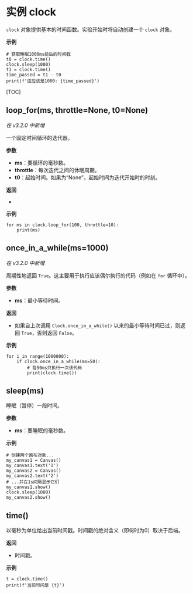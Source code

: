 <div class="ClassDoc YAMLDoc" markdown="1">

# 实例 __clock__

`clock` 对象提供基本的时间函数。实验开始时将自动创建一个 `clock` 对象。

__示例__

~~~ .python
# 获取睡眠1000ms前后的时间戳
t0 = clock.time()
clock.sleep(1000)
t1 = clock.time()
time_passed = t1 - t0
print(f'这应该是1000: {time_passed}')
~~~

[TOC]

## loop_for(ms, throttle=None, t0=None)

*在 v3.2.0 中新增*

一个固定时间循环的迭代器。

__参数__

- **ms**：要循环的毫秒数。
- **throttle**：每次迭代之间的休眠周期。
- **t0**：起始时间。如果为“None”，起始时间为迭代开始时的时刻。

__返回__

- 

__示例__

~~~ .python
for ms in clock.loop_for(100, throttle=10):
    print(ms)
~~~



## once_in_a_while(ms=1000)

*在 v3.2.0 中新增*

周期性地返回 `True`。这主要用于执行应该偶尔执行的代码（例如在 `for` 循环中）。

__参数__

- **ms**：最小等待时间。

__返回__

- 如果自上次调用 `Clock.once_in_a_while()` 以来的最小等待时间已过，则返回 `True`，否则返回 `False`。

__示例__

~~~ .python
for i in range(1000000):
    if clock.once_in_a_while(ms=50):
        # 每50ms只执行一次该代码
        print(clock.time())
~~~



## sleep(ms)

睡眠（暂停）一段时间。

__参数__

- **ms**：要睡眠的毫秒数。

__示例__

~~~ .python
# 创建两个画布对象...
my_canvas1 = Canvas()
my_canvas1.text('1')
my_canvas2 = Canvas()
my_canvas2.text('2')
# ...并在1s间隔显示它们
my_canvas1.show()
clock.sleep(1000)
my_canvas2.show()
~~~



## time()

以毫秒为单位给出当前时间戳。时间戳的绝对含义（即何时为0）取决于后端。

__返回__

- 时间戳。

__示例__

~~~ .python
t = clock.time()
print(f'当前时间是 {t}')
~~~



</div>
